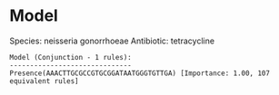 
# Model

Species: neisseria gonorrhoeae
Antibiotic: tetracycline

```
Model (Conjunction - 1 rules):
------------------------------
Presence(AAACTTGCGCCGTGCGGATAATGGGTGTTGA) [Importance: 1.00, 107 equivalent rules]

```

